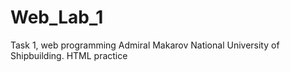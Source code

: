 # Web_Lab_1
Task 1, web programming
Admiral Makarov National University of Shipbuilding. 
HTML practice
